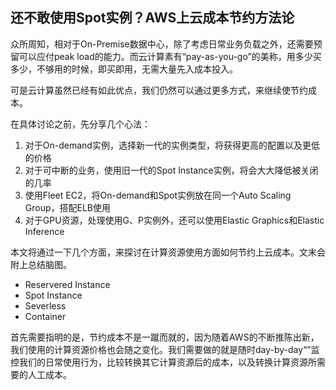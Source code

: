 
## 还不敢使用Spot实例？AWS上云成本节约方法论

众所周知，相对于On-Premise数据中心，除了考虑日常业务负载之外，还需要预留可以应付peak load的能力。而云计算素有“pay-as-you-go”的美称，用多少买多少，不够用的时候，即买即用，无需大量先入成本投入。

可是云计算虽然已经有如此优点，我们仍然可以通过更多方式，来继续使节约成本。

在具体讨论之前，先分享几个心法：
1. 对于On-demand实例，选择新一代的实例类型，将获得更高的配置以及更低的价格
2. 对于可中断的业务，使用旧一代的Spot Instance实例，将会大大降低被关闭的几率
3. 使用Fleet EC2，将On-demand和Spot实例放在同一个Auto Scaling Group，搭配ELB使用
4. 对于GPU资源，处理使用G、P实例外，还可以使用Elastic Graphics和Elastic Inference

本文将通过一下几个方面，来探讨在计算资源使用方面如何节约上云成本。文末会附上总结脑图。

- Reservered Instance
- Spot Instance
- Severless
- Container

首先需要指明的是，节约成本不是一蹴而就的，因为随着AWS的不断推陈出新，我们使用的计算资源价格也会随之变化。我们需要做的就是随时day-by-day“”监控我们的日常使用行为，比较转换其它计算资源后的成本，以及转换计算资源所需要的人工成本。



